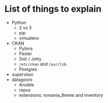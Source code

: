 # List of things to explain

- Python
  - 2 vs 3
  - pip
  - virtualenv
- CKAN
  - Pylons
  - Paster
  - Solr / Jetty
  - `/etc/ckan` and `/usr/lib`
  - Postgres
- supervisor
- datagovro
  - Ansible
  - repos
  - extensions: romania_theme and inventory
